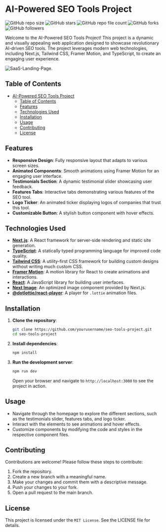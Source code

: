 # AI-Powered SEO Tools Project

![GitHub repo size](https://img.shields.io/github/repo-size/NeoDev99/saas-landing-page)
![GitHub stars](https://img.shields.io/github/stars/NeoDev99/saas-landing-page?style=social)
![GitHub repo file count](https://img.shields.io/github/directory-file-count/NeoDev99/saas-landing-page)
![GitHub forks](https://img.shields.io/github/forks/NeoDev99/saas-landing-page?style=social)
![GitHub followers](https://img.shields.io/github/followers/NeoDev99?label=Followers&logoColor=blue&style=flat)

Welcome to the AI-Powered SEO Tools Project! This project is a dynamic and visually appealing web application designed to showcase revolutionary AI-driven SEO tools. The project leverages modern web technologies, including Next.js, Tailwind CSS, Framer Motion, and TypeScript, to create an engaging user experience.

![SaaS-Landing-Page.](https://github.com/UmbrellaSkiies/saas-landing-page/blob/main/public/cover.png)

## Table of Contents

- [AI-Powered SEO Tools Project](#ai-powered-seo-tools-project)
  - [Table of Contents](#table-of-contents)
  - [Features](#features)
  - [Technologies Used](#technologies-used)
  - [Installation](#installation)
  - [Usage](#usage)
  - [Contributing](#contributing)
  - [License](#license)


## Features

- **Responsive Design**: Fully responsive layout that adapts to various screen sizes.
- **Animated Components**: Smooth animations using Framer Motion for an engaging user interface.
- **Testimonials Section**: A dynamic testimonial slider showcasing user feedback.
- **Features Tabs**: Interactive tabs demonstrating various features of the SEO tool.
- **Logo Ticker**: An animated ticker displaying logos of companies that trust this tool.
- **Customizable Button**: A stylish button component with hover effects.


## Technologies Used

- **[Next.js](https://nextjs.org/)**: A React framework for server-side rendering and static site generation.
- **[TypeScript](https://www.typescriptlang.org/)**: A statically typed programming language for improved code quality.
- **[Tailwind CSS](https://tailwindcss.com/)**: A utility-first CSS framework for building custom designs without writing much custom CSS.
- **[Framer Motion](https://www.framer.com/motion/)**: A motion library for React to create animations and interactions.
- **[React](https://reactjs.org/)**: A JavaScript library for building user interfaces.
- **[Next Image](https://nextjs.org/docs/api-reference/next/image)**: An optimized image component provided by Next.js.
- **[@dotlottie/react-player](https://github.com/dotlottie/dotlottie-player)**: A player for `.lottie` animation files.


## Installation

1. **Clone the repository**:

   ```bash
   git clone https://github.com/yourusername/seo-tools-project.git
   cd seo-tools-project
   ```

2. **Install dependencies**:
   ```bash
   npm install
   ```

3. **Run the development server**:
   ```bash
   npm run dev
   ```
   Open your browser and navigate to `http://localhost:3000` to see the project in action.


## Usage

   - Navigate through the homepage to explore the different sections, such as the testimonials slider, features tabs, and logo ticker.
   - Interact with the elements to see animations and hover effects.
   - Customize components by modifying the code and styles in the respective component files.


## Contributing

Contributions are welcome! Please follow these steps to contribute:

   1. Fork the repository.
   2. Create a new branch with a meaningful name.
   3. Make your changes and commit them with a descriptive message.
   4. Push your changes to your fork.
   5. Open a pull request to the main branch.


## License
This project is licensed under the `MIT License`. See the LICENSE file for details.

